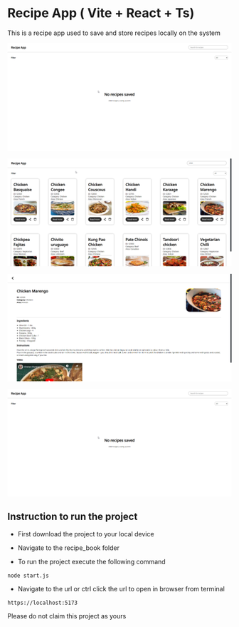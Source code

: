# Recipe App ( Vite + React + Ts)

This is a recipe app used to save and store recipes locally on the system 

![Example Image 1](./images/screenshots/thorium_zitnWIlrIo.png)

![Example Image 2](./images/screenshots/thorium_yFBAssnOG7.png)

![Example Image 3](./images/screenshots/thorium_4Cd7Z2pptk.png)

![Example Image 4](./images/screenshots/thorium_zitnWIlrIo.png)

## Instruction to run the project 

- First download the project to your local device

- Navigate to the recipe_book folder 

- To run the project execute the following command
```
node start.js
```
- Navigate to the url or ctrl click the url to open in browser from terminal
```
https://localhost:5173
```
Please do not claim this project as yours 